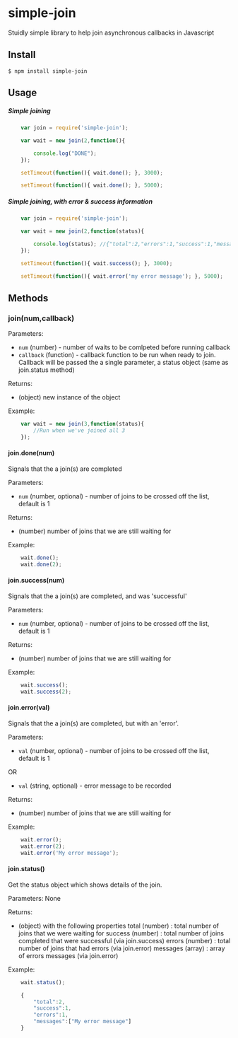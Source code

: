 simple-join
=========

Stuidly simple library to help join asynchronous callbacks in Javascript

## Install
```
$ npm install simple-join
```

## Usage

##### Simple joining

```js
	var join = require('simple-join');

	var wait = new join(2,function(){

		console.log("DONE");
	});

	setTimeout(function(){ wait.done(); }, 3000);

	setTimeout(function(){ wait.done(); }, 5000);
```

##### Simple joining, with error & success information

```js
	var join = require('simple-join');

	var wait = new join(2,function(status){

		console.log(status); //{"total":2,"errors":1,"success":1,"messages":["my error message"]}
	});

	setTimeout(function(){ wait.success(); }, 3000);

	setTimeout(function(){ wait.error('my error message'); }, 5000);
```

## Methods

### join(num,callback)

Parameters: 

- `num` (number) - number of waits to be comlpeted before running callback
- `callback` (function) - callback function to be run when ready to join. Callback will be passed the a single parameter, a status object (same as join.status method)

Returns:

- (object) new instance of the object

Example:

```js
	var wait = new join(3,function(status){
		//Run when we've joined all 3 
	});
```

#### join.done(num)

Signals that the a join(s) are completed

Parameters: 

- `num` (number, optional) - number of joins to be crossed off the list, default is 1

Returns:

- (number) number of joins that we are still waiting for

Example:

```js
	wait.done();
	wait.done(2);
```

#### join.success(num)

Signals that the a join(s) are completed, and was 'successful'

Parameters: 

- `num` (number, optional) - number of joins to be crossed off the list, default is 1

Returns:

- (number) number of joins that we are still waiting for

Example:

```js
	wait.success();
	wait.success(2);
```

#### join.error(val)

Signals that the a join(s) are completed, but with an 'error'.

Parameters: 

- `val` (number, optional) - number of joins to be crossed off the list, default is 1

OR

- `val` (string, optional) - error message to be recorded

Returns:

- (number) number of joins that we are still waiting for

Example:

```js
	wait.error();
	wait.error(2);
	wait.error('My error message');
```

#### join.status()

Get the status object which shows details of the join.

Parameters: None

Returns:

- (object) with the following properties 
	total (number) : total number of joins that we were waiting for
	success (number) : total number of joins completed that were successful (via join.success)
	errors (number) : total number of joins that had errors (via join.error)
	messages (array) : array of errors messages (via join.error)

Example:

```js
	wait.status();
```

```js
	{
		"total":2,
		"success":1,
		"errors":1,
		"messages":["My error message"]
	}
```

